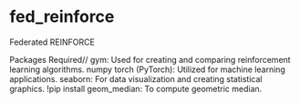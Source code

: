 # fed_reinforce
Federated REINFORCE

Packages Required//
gym: Used for creating and comparing reinforcement learning algorithms.
numpy
torch (PyTorch): Utilized for machine learning applications.
seaborn: For data visualization and creating statistical graphics. 
!pip install geom\_median: To compute geometric median.
